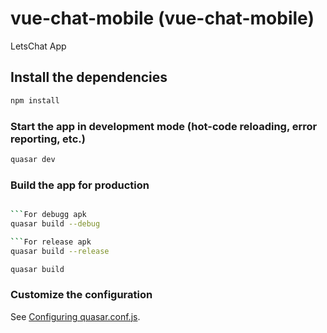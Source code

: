 # vue-chat-mobile (vue-chat-mobile)

LetsChat App

## Install the dependencies
```bash
npm install
```

### Start the app in development mode (hot-code reloading, error reporting, etc.)
```bash
quasar dev
```


### Build the app for production
```bash

```For debugg apk
quasar build --debug

```For release apk
quasar build --release

quasar build
```

### Customize the configuration
See [Configuring quasar.conf.js](https://quasar.dev/quasar-cli/quasar-conf-js).
